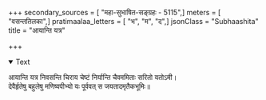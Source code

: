 +++
secondary_sources = [ "महा-सुभाषित-सङ्ग्रहः - 5115",]
meters = [ "वसन्ततिलका",]
pratimaalaa_letters = [ "भ", "म", "द",]
jsonClass = "Subhaashita"
title = "आयान्ति यत्र"

+++

<details open><summary>Text</summary>

आयान्ति यत्र निवसन्ति चिराय चेष्टं निर्यान्ति चैवममिताः सरितो यतोऽमी।  
देवैर्हृतेषु बहुलेषु मणिष्वपीभ्यो यः पूर्ववत् स जयतादमृतैकभूमिः॥
</details>
